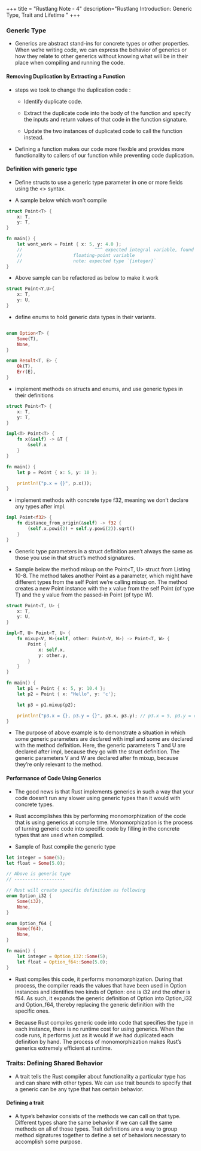 +++
title = "Rustlang Note - 4"
description="Rustlang Introduction: Generic Type, Trait and Lifetime "
+++


### Generic Type

* Generics are abstract stand-ins for concrete types or other properties. When we’re writing code, we can express the behavior of generics or how they relate to other generics without knowing what will be in their place when compiling and running the code.


#### Removing Duplication by Extracting a Function

* steps we took to change the duplication code :

    * Identify duplicate code.
    
    * Extract the duplicate code into the body of the function and specify the inputs and return values of that code in the function signature.
    
    * Update the two instances of duplicated code to call the function instead.



* Defining a function makes our code more flexible and provides more functionality to callers of our function while preventing code duplication.


#### Definition with generic type

* Define structs to use a generic type parameter in one or more fields using the <> syntax. 

* A sample below which won't compile

```rs
struct Point<T> {
    x: T,
    y: T,
}

fn main() {
    let wont_work = Point { x: 5, y: 4.0 };
    //                           ^^^ expected integral variable, found
    //                   floating-point variable
    //                   note: expected type `{integer}`
}
```

* Above sample can be refactored as below to make it work

```rs
struct Point<Y,U>{
    x: T,
    y: U,
}
```

* define enums to hold generic data types in their variants. 

```rs

enum Option<T> {
    Some(T),
    None,
}

enum Result<T, E> {
    Ok(T),
    Err(E),
}
```

* implement methods on structs and enums, and use generic types in their definitions

```rs
struct Point<T> {
    x: T,
    y: T,
}

impl<T> Point<T> {
    fn x(&self) -> &T {
        &self.x
    }
}

fn main() {
    let p = Point { x: 5, y: 10 };

    println!("p.x = {}", p.x());
}
```

*  implement methods with concrete type f32, meaning we don’t declare any types after impl.

```rs
impl Point<f32> {
    fn distance_from_origin(&self) -> f32 {
        (self.x.powi(2) + self.y.powi(2)).sqrt()
    }
}
```


* Generic type parameters in a struct definition aren’t always the same as those you use in that struct’s method signatures. 

* Sample below the method mixup on the Point<T, U> struct from Listing 10-8. The method takes another Point as a parameter, which might have different types from the self Point we’re calling mixup on. The method creates a new Point instance with the x value from the self Point (of type T) and the y value from the passed-in Point (of type W).

```rs
struct Point<T, U> {
    x: T,
    y: U,
}

impl<T, U> Point<T, U> {
    fn mixup<V, W>(self, other: Point<V, W>) -> Point<T, W> {
        Point {
            x: self.x,
            y: other.y,
        }
    }
}

fn main() {
    let p1 = Point { x: 5, y: 10.4 };
    let p2 = Point { x: "Hello", y: 'c'};

    let p3 = p1.mixup(p2);

    println!("p3.x = {}, p3.y = {}", p3.x, p3.y); // p3.x = 5, p3.y = c
}
```

* The purpose of above example is to demonstrate a situation in which some generic parameters are declared with impl and some are declared with the method definition. Here, the generic parameters T and U are declared after impl, because they go with the struct definition. The generic parameters V and W are declared after fn mixup, because they’re only relevant to the method.

#### Performance of Code Using Generics

*  The good news is that Rust implements generics in such a way that your code doesn’t run any slower using generic types than it would with concrete types.

* Rust accomplishes this by performing monomorphization of the code that is using generics at compile time. Monomorphization is the process of turning generic code into specific code by filling in the concrete types that are used when compiled.

* Sample of Rust compile the generic type

```rs
let integer = Some(5);
let float = Some(5.0);

// Above is generic type 
// ------------------- 

// Rust will create specific definition as following
enum Option_i32 {
    Some(i32),
    None,
}

enum Option_f64 {
    Some(f64),
    None,
}

fn main() {
    let integer = Option_i32::Some(5);
    let float = Option_f64::Some(5.0);
}
```

* Rust compiles this code, it performs monomorphization. During that process, the compiler reads the values that have been used in Option<T> instances and identifies two kinds of Option<T>: one is i32 and the other is f64. As such, it expands the generic definition of Option<T> into Option_i32 and Option_f64, thereby replacing the generic definition with the specific ones.

* Because Rust compiles generic code into code that specifies the type in each instance, there is no runtime cost for using generics. When the code runs, it performs just as it would if we had duplicated each definition by hand. The process of monomorphization makes Rust’s generics extremely efficient at runtime.


### Traits: Defining Shared Behavior

* A trait tells the Rust compiler about functionality a particular type has and can share with other types. We can use trait bounds to specify that a generic can be any type that has certain behavior.

#### Defining a trait

* A type’s behavior consists of the methods we can call on that type. Different types share the same behavior if we can call the same methods on all of those types. Trait definitions are a way to group method signatures together to define a set of behaviors necessary to accomplish some purpose.




































